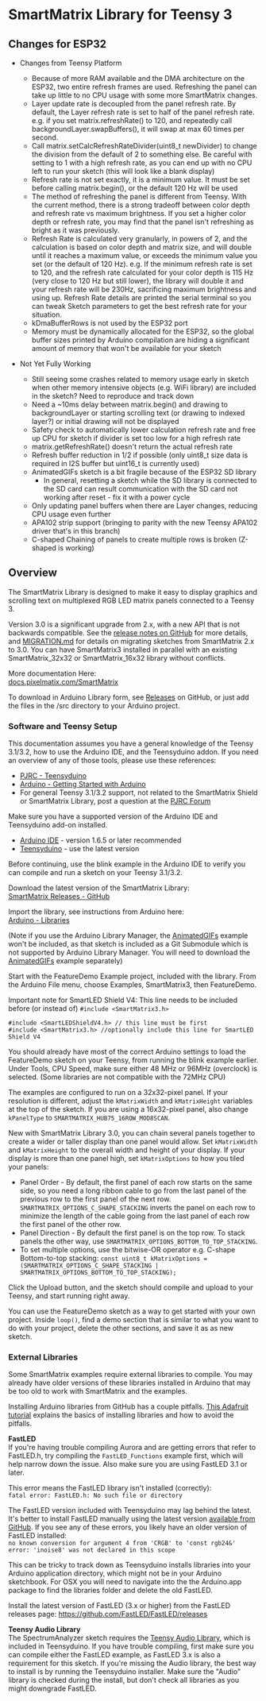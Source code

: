 # SmartMatrix Library for Teensy 3

## Changes for ESP32

* Changes from Teensy Platform
  * Because of more RAM available and the DMA architecture on the ESP32, two entire refresh frames are used.  Refreshing the panel can take up little to no CPU usage with some more SmartMatrix changes.
  * Layer update rate is decoupled from the panel refresh rate.  By default, the Layer refresh rate is set to half of the panel refresh rate.  e.g. if you set matrix.refreshRate() to 120, and repeatedly call backgroundLayer.swapBuffers(), it will swap at max 60 times per second.
  - Call matrix.setCalcRefreshRateDivider(uint8_t newDivider) to change the division from the default of 2 to something else.  Be careful with setting to 1 with a high refresh rate, as you can end up with no CPU left to run your sketch (this will look like a blank display)
  * Refresh rate is not set exactly, it is a minimum value.  It must be set before calling matrix.begin(), or the default 120 Hz will be used
  * The method of refreshing the panel is different from Teensy.  With the current method, there is a strong tradeoff between color depth and refresh rate vs maximum brightness.  If you set a higher color depth or refresh rate, you may find that the panel isn't refreshing as bright as it was previously.
  * Refresh Rate is calculated very granularly, in powers of 2, and the calculation is based on color depth and matrix size, and will double until it reaches a maximum value, or exceeds the minimum value you set (or the default of 120 Hz).  e.g. If the minimum refresh rate is set to 120, and the refresh rate calculated for your color depth is 115 Hz (very close to 120 Hz but still lower), the library will double it and your refresh rate will be 230Hz, sacrificing maximum brightness and using up.  Refresh Rate details are printed the serial terminal so you can tweak Sketch parameters to get the best refresh rate for your situation.
  * kDmaBufferRows is not used by the ESP32 port
  * Memory must be dynamically allocated for the ESP32, so the global buffer sizes printed by Arduino compilation are hiding a significant amount of memory that won't be available for your sketch

* Not Yet Fully Working
  * Still seeing some crashes related to memory usage early in sketch when other memory intensive objects (e.g. WiFi library) are included in the sketch?  Need to reproduce and track down
  * Need a ~10ms delay between matrix.begin() and drawing to backgroundLayer or starting scrolling text (or drawing to indexed layer?) or initial drawing will not be displayed
  * Safety check to automatically lower calculation refresh rate and free up CPU for sketch if divider is set too low for a high refresh rate
  * matrix.getRefreshRate() doesn't return the actual refresh rate
  * Refresh buffer reduction in 1/2 if possible (only uint8_t size data is required in I2S buffer but uint16_t is currently used)
  * AnimatedGIFs sketch is a bit fragile because of the ESP32 SD library 
    * In general, resetting a sketch while the SD library is connected to the SD card can result communication with the SD card not working after reset - fix it with a power cycle
  * Only updating panel buffers when there are Layer changes, reducing CPU usage even further
  * APA102 strip support (bringing to parity with the new Teensy APA102 driver that's in this branch)
  * C-shaped Chaining of panels to create multiple rows is broken (Z-shaped is working)
  
## Overview

The SmartMatrix Library is designed to make it easy to display graphics and scrolling text on multiplexed RGB LED matrix panels connected to a Teensy 3.

Version 3.0 is a significant upgrade from 2.x, with a new API that is not backwards compatible.  See the [release notes on GitHub](https://github.com/pixelmatix/SmartMatrix/releases) for more details, and [MIGRATION.md](https://github.com/pixelmatix/SmartMatrix/blob/sm3.0/MIGRATION.md) for details on migrating sketches from SmartMatrix 2.x to 3.0.  You can have SmartMatrix3 installed in parallel with an existing SmartMatrix_32x32 or SmartMatrix_16x32 library without conflicts.

More documentation Here:  
[docs.pixelmatix.com/SmartMatrix](http://docs.pixelmatix.com/SmartMatrix)

To download in Arduino Library form, see [Releases](https://github.com/pixelmatix/SmartMatrix/releases) on GitHub, or just add the files in the /src directory to your Arduino project.

### Software and Teensy Setup
This documentation assumes you have a general knowledge of the Teensy 3.1/3.2, how to use the Arduino IDE, and the Teensyduino addon.  If you need an overview of any of those tools, please use these references:

* [PJRC - Teensyduino](http://www.pjrc.com/teensy/teensyduino.html)
* [Arduino - Getting Started with Arduino](http://arduino.cc/en/Guide/HomePage)
* For general Teensy 3.1/3.2 support, not related to the SmartMatrix Shield or SmartMatrix Library, post a question at the [PJRC Forum](http://forum.pjrc.com/forums/3-Technical-Support-amp-Questions)

Make sure you have a supported version of the Arduino IDE and Teensyduino add-on installed.

* [Arduino IDE](http://arduino.cc/en/main/software) - version 1.6.5 or later recommended
* [Teensyduino](http://www.pjrc.com/teensy/td_download.html) - use the latest version

Before continuing, use the blink example in the Arduino IDE to verify you can compile and run a sketch on your Teensy 3.1/3.2.

Download the latest version of the SmartMatrix Library:  
[SmartMatrix Releases - GitHub](https://github.com/pixelmatix/SmartMatrix/releases)

Import the library, see instructions from Arduino here:  
[Arduino - Libraries](http://arduino.cc/en/Guide/Libraries)

(Note if you use the Arduino Library Manager, the [AnimatedGIFs](https://github.com/pixelmatix/AnimatedGIFs) example won't be included, as that sketch is included as a Git Submodule which is not supported by Arduino Library Manager.  You will need to download the [AnimatedGIFs](https://github.com/pixelmatix/AnimatedGIFs) example separately)

Start with the FeatureDemo Example project, included with the library.  From the Arduino File menu, choose Examples, SmartMatrix3, then FeatureDemo.  

Important note for SmartLED Shield V4: This line needs to be included before (or instead of) `#include <SmartMatrix3.h>`

```
#include <SmartLEDShieldV4.h> // this line must be first
#include <SmartMatrix3.h> //optionally include this line for SmartLED Shield V4
```

You should already have most of the correct Arduino settings to load the FeatureDemo sketch on your Teensy, from running the blink example earlier.  Under Tools, CPU Speed, make sure either 48 MHz or 96MHz (overclock) is selected.  (Some libraries are not compatible with the 72MHz CPU)

The examples are configured to run on a 32x32-pixel panel.  If your resolution is different, adjust the `kMatrixWidth` and `kMatrixHeight` variables at the top of the sketch.  If you are using a 16x32-pixel panel, also change `kPanelType` to `SMARTMATRIX_HUB75_16ROW_MOD8SCAN`.

New with SmartMatrix Library 3.0, you can chain several panels together to create a wider or taller display than one panel would allow.  Set `kMatrixWidth` and `kMatrixHeight` to the overall width and height of your display.  If your display is more than one panel high, set `kMatrixOptions` to how you tiled your panels:  

* Panel Order - By default, the first panel of each row starts on the same side, so you need a long ribbon cable to go from the last panel of the previous row to the first panel of the next row.  `SMARTMATRIX_OPTIONS_C_SHAPE_STACKING` inverts the panel on each row to minimize the length of the cable going from the last panel of each row the first panel of the other row.  
* Panel Direction - By default the first panel is on the top row.  To stack panels the other way, use `SMARTMATRIX_OPTIONS_BOTTOM_TO_TOP_STACKING`.  
* To set multiple options, use the bitwise-OR operator e.g. C-shape Bottom-to-top stacking: `const uint8_t kMatrixOptions = (SMARTMATRIX_OPTIONS_C_SHAPE_STACKING | SMARTMATRIX_OPTIONS_BOTTOM_TO_TOP_STACKING);`

Click the Upload button, and the sketch should compile and upload to your Teensy, and start running right away.

You can use the FeatureDemo sketch as a way to get started with your own project.  Inside `loop()`, find a demo section that is similar to what you want to do with your project, delete the other sections, and save it as as new sketch.

### External Libraries

Some SmartMatrix examples require external libraries to compile.  You may already have older versions of these libraries installed in Arduino that may be too old to work with SmartMatrix and the examples.

Installing Arduino libraries from GitHub has a couple pitfalls.  [This Adafruit tutorial](https://learn.adafruit.com/adafruit-all-about-arduino-libraries-install-use/) explains the basics of installing libraries and how to avoid the pitfalls.

**FastLED**  
If you're having trouble compiling Aurora and are getting errors that refer to FastLED.h, try compiling the `FastLED_Functions` example first, which will help narrow down the issue.  Also make sure you are using FastLED 3.1 or later.

This error means the FastLED library isn't installed (correctly):  
`fatal error: FastLED.h: No such file or directory`

The FastLED version included with Teensyduino may lag behind the latest.  It's better to install FastLED manually using the latest version [available from GitHub](https://github.com/FastLED/FastLED/releases).  If you see any of these errors, you likely have an older version of FastLED installed:  
`no known conversion for argument 4 from 'CRGB' to 'const rgb24&'`  
`error: 'inoise8' was not declared in this scope`

This can be tricky to track down as Teensyduino installs libraries into your Arduino application directory, which might not be in your Arduino sketchbook.  For OSX you will need to navigate into the the Arduino.app package to find the libraries folder and delete the old FastLED.

Install the latest version of FastLED (3.x or higher) from the FastLED releases page:
https://github.com/FastLED/FastLED/releases

**Teensy Audio Library**  
The SpectrumAnalyzer sketch requires the [Teensy Audio Library](http://www.pjrc.com/teensy/td_libs_Audio.html), which is included in Teensyduino.  If you have trouble compiling, first make sure you can compile either the FastLED example, as FastLED 3.x is also a requirement for this sketch.  If you're missing the Audio library, the best way to install is by running the Teensyduino installer.  Make sure the "Audio" library is checked during the install, but don't check all libraries as you might downgrade FastLED.
